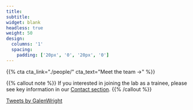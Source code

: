 ```yaml
---
title:
subtitle:
widget: blank
headless: true
weight: 50
design:
  columns: '1'
  spacing:
    padding: ['20px', '0', '20px', '0']
---
```



{{% cta cta_link="./people/" cta_text="Meet the team →" %}}

{{% callout note %}}
If you interested in joining the lab as a trainee, please see key information in our [Contact section](contact).
{{% /callout %}}

<a class="twitter-timeline tw-align-center" data-lang="en" data-width="600" data-height="400" data-theme="dark" href="https://twitter.com/GalenWright?ref_src=twsrc%5Etfw">Tweets by GalenWright</a> <script async src="https://platform.twitter.com/widgets.js" charset="utf-8"></script>
